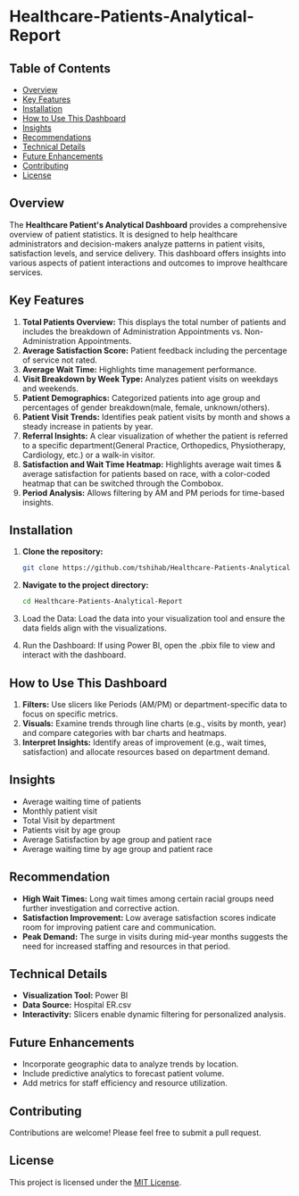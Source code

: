 # Healthcare-Patients-Analytical-Report

## Table of Contents

- [Overview](#overview)
- [Key Features](#key-features)
- [Installation](#installation)
- [How to Use This Dashboard](#how-to-use-this-dashboard)
- [Insights](#insights)
- [Recommendations](#recommendations)
- [Technical Details](#technical-details)
- [Future Enhancements](#future-enhancements)
- [Contributing](#contributing)
- [License](#license)

## Overview

The **Healthcare Patient's Analytical Dashboard** provides a comprehensive overview of patient statistics. It is designed to help healthcare administrators and decision-makers analyze patterns in patient visits, satisfaction levels, and service delivery. This dashboard offers insights into various aspects of patient interactions and outcomes to improve healthcare services.

## Key Features

1. **Total Patients Overview:** This displays the total number of patients and includes the breakdown of Administration Appointments vs. Non-Administration Appointments.
2. **Average Satisfaction Score:** Patient feedback including the percentage of service not rated.
3. **Average Wait Time:** Highlights time management performance.
4. **Visit Breakdown by Week Type:** Analyzes patient visits on weekdays and weekends.
5. **Patient Demographics:** Categorized patients into age group and percentages of gender breakdown(male, female, unknown/others).
6. **Patient Visit Trends:** Identifies peak patient visits by month and shows a steady increase in patients by year.
7. **Referral Insights:** A clear visualization of whether the patient is referred to a specific department(General Practice, Orthopedics, Physiotherapy, Cardiology, etc.) or a walk-in visitor.
8. **Satisfaction and Wait Time Heatmap:** Highlights average wait times & average satisfaction for patients based on race, with a color-coded heatmap that can be switched through the Combobox.
9. **Period Analysis:** Allows filtering by AM and PM periods for time-based insights.

## Installation

1. **Clone the repository:**

    ```bash
    git clone https://github.com/tshihab/Healthcare-Patients-Analytical-Report.git
    ```
2. **Navigate to the project directory:**

    ```bash
    cd Healthcare-Patients-Analytical-Report
    ```
3. Load the Data: Load the data into your visualization tool and ensure the data fields align with the visualizations.
4. Run the Dashboard: If using Power BI, open the .pbix file to view and interact with the dashboard.

## How to Use This Dashboard

1. **Filters:** Use slicers like Periods (AM/PM) or department-specific data to focus on specific metrics.
2. **Visuals:** Examine trends through line charts (e.g., visits by month, year) and compare categories with bar charts and heatmaps.
3. **Interpret Insights:** Identify areas of improvement (e.g., wait times, satisfaction) and allocate resources based on department demand.

## Insights

- Average waiting time of patients
- Monthly patient visit
- Total Visit by department
- Patients visit  by age group
- Average Satisfaction by age group and patient race
- Average waiting time by age group and patient race

## Recommendation

- **High Wait Times:** Long wait times among certain racial groups need further investigation and corrective action.
- **Satisfaction Improvement:** Low average satisfaction scores indicate room for improving patient care and communication.
- **Peak Demand:** The surge in visits during mid-year months suggests the need for increased staffing and resources in that period.

## Technical Details

- **Visualization Tool:** Power BI
- **Data Source:** Hospital ER.csv
- **Interactivity:** Slicers enable dynamic filtering for personalized analysis.

## Future Enhancements

- Incorporate geographic data to analyze trends by location.
- Include predictive analytics to forecast patient volume.
- Add metrics for staff efficiency and resource utilization.

## Contributing

Contributions are welcome! Please feel free to submit a pull request.

## License

This project is licensed under the [MIT License](LICENSE).
